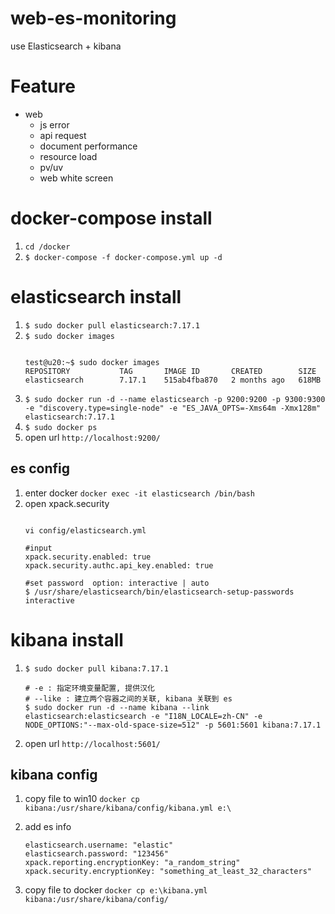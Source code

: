 # web-es-monitoring
use Elasticsearch + kibana
# Feature 
 * web 
    * js error
    * api request
    * document performance
    * resource load
    * pv/uv
    * web white screen


# docker-compose install
 1. `cd /docker`
 2. `$ docker-compose -f docker-compose.yml up -d`


# elasticsearch install
1. `$ sudo docker pull elasticsearch:7.17.1`
1. `$ sudo docker images`
   ```
 
   test@u20:~$ sudo docker images
   REPOSITORY           TAG       IMAGE ID       CREATED        SIZE
   elasticsearch        7.17.1    515ab4fba870   2 months ago   618MB

   ```
1. `$ sudo docker run -d --name elasticsearch -p 9200:9200 -p 9300:9300 -e "discovery.type=single-node" -e "ES_JAVA_OPTS=-Xms64m -Xmx128m" elasticsearch:7.17.1 `
1. `$ sudo docker ps`
1. open url  `http://localhost:9200/`

## es config
1. enter docker `docker exec -it elasticsearch /bin/bash`
1. open xpack.security  
   ```

   vi config/elasticsearch.yml

   #input
   xpack.security.enabled: true
   xpack.security.authc.api_key.enabled: true 

   #set password  option: interactive | auto
   $ /usr/share/elasticsearch/bin/elasticsearch-setup-passwords interactive
   ```


# kibana install
1. `$ sudo docker pull kibana:7.17.1`
   ```
   # -e : 指定环境变量配置, 提供汉化
   # --like : 建立两个容器之间的关联, kibana 关联到 es
   $ sudo docker run -d --name kibana --link elasticsearch:elasticsearch -e "I18N_LOCALE=zh-CN" -e NODE_OPTIONS:"--max-old-space-size=512" -p 5601:5601 kibana:7.17.1
   ```
1.  open url  `http://localhost:5601/`


## kibana config
1. copy file to win10 `docker cp kibana:/usr/share/kibana/config/kibana.yml e:\`
1. add es info
   ```
   elasticsearch.username: "elastic"
   elasticsearch.password: "123456"
   xpack.reporting.encryptionKey: "a_random_string"
   xpack.security.encryptionKey: "something_at_least_32_characters"
   ```

1. copy file to docker 
   `docker cp e:\kibana.yml kibana:/usr/share/kibana/config/`

